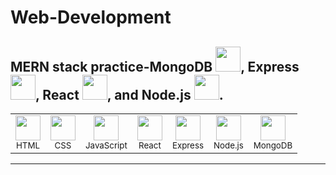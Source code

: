 # Web-Development
MERN stack practice-MongoDB <img src="https://cdn.simpleicons.org/mongodb/47A248" height="40"/>, Express <img src="https://cdn.simpleicons.org/express/99999" height="40"/>, React <img src="https://cdn.simpleicons.org/react/61DAFB" height="40"/>, and Node.js <img src="https://cdn.simpleicons.org/nodedotjs/339933" height="40"/>.
---

<table align="center">
  <tr>
    <td align="center"><img src="https://cdn.simpleicons.org/html5/E34F26" height="40"/><br><sub>HTML</sub></td>
    <td align="center"><img src="https://cdn.simpleicons.org/css3/1572B6" height="40"/><br><sub>CSS</sub></td>
    <td align="center"><img src="https://cdn.simpleicons.org/javascript/F7DF1E" height="40"/><br><sub>JavaScript</sub></td>
    <td align="center"><img src="https://cdn.simpleicons.org/react/61DAFB" height="40"/><br><sub>React</sub></td>
    <td align="center"><img src="https://cdn.simpleicons.org/express/99999" height="40"/><br><sub>Express</sub></td>
    <td align="center"><img src="https://cdn.simpleicons.org/nodedotjs/339933" height="40"/><br><sub>Node.js</sub></td>
    <td align="center"><img src="https://cdn.simpleicons.org/mongodb/47A248" height="40"/><br><sub>MongoDB</sub></td>
  </tr>
</table>


---
